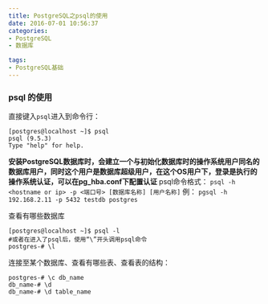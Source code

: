 ```yaml
---
title: PostgreSQL之psql的使用
date: 2016-07-01 10:56:37
categories:
- PostgreSQL
- 数据库

tags:
- PostgreSQL基础
---
```


### psql 的使用
直接键入`psql`进入到命令行：
```
[postgres@localhost ~]$ psql 
psql (9.5.3)
Type "help" for help.
```
**安装PostgreSQL数据库时，会建立一个与初始化数据库时的操作系统用户同名的数据库用户，同时这个用户是数据库超级用户，在这个OS用户下，登录是执行的操作系统认证，可以在pg_hba.conf下配置认证**
psql命令格式：
    `psql -h <hostname or ip> -p <端口号> [数据库名称] [用户名称]`
例：
    `pgsql -h 192.168.2.11 -p 5432 testdb postgres`

查看有哪些数据库
```
[postgres@localhost ~]$ psql -l
#或者在进入了psql后，使用“\”开头调用psql命令
postgres-# \l
```

连接至某个数据库、查看有哪些表、查看表的结构：
```
postgres-# \c db_name
db_name-# \d
db_name-# \d table_name
```
